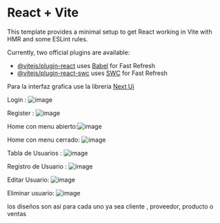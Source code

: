 # React + Vite

This template provides a minimal setup to get React working in Vite with HMR and some ESLint rules.

Currently, two official plugins are available:

- [@vitejs/plugin-react](https://github.com/vitejs/vite-plugin-react/blob/main/packages/plugin-react/README.md) uses [Babel](https://babeljs.io/) for Fast Refresh
- [@vitejs/plugin-react-swc](https://github.com/vitejs/vite-plugin-react-swc) uses [SWC](https://swc.rs/) for Fast Refresh

Para la interfaz grafica use la libreria [Next Ui]([https://swc.rs/](https://nextui.org/))

Login : 
![image](https://github.com/user-attachments/assets/dd588ba5-0af4-437b-bd6b-91510fcc4a9b)

Register : ![image](https://github.com/user-attachments/assets/bbc97881-9e8b-4b33-9830-b1d5a92e1a48)

Home con menu abierto:![image](https://github.com/user-attachments/assets/c798b136-2dac-4fe3-9e53-6d3016f4526c)

Home con menu cerrado: ![image](https://github.com/user-attachments/assets/c2baa327-45f0-42ce-a991-28c09e98236d)

Tabla de  Usuarios : ![image](https://github.com/user-attachments/assets/1ff20f05-48f8-47b4-94d6-3528b81768ba)

Registro de  Usuario : ![image](https://github.com/user-attachments/assets/675576a3-4b16-47b6-8630-36ca1515c40f)

Editar Usuario: ![image](https://github.com/user-attachments/assets/27703df0-0cba-4ec5-abfe-07b65045ac41)

Eliminar usuario: ![image](https://github.com/user-attachments/assets/ed2b436b-12a7-44ed-808f-1c382d0ea82d)



los  diseños son asi para cada uno ya sea cliente , proveedor, producto o ventas






